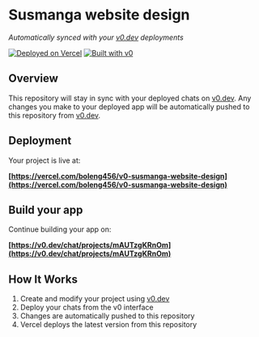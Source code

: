 # Susmanga website design

*Automatically synced with your [v0.dev](https://v0.dev) deployments*

[![Deployed on Vercel](https://img.shields.io/badge/Deployed%20on-Vercel-black?style=for-the-badge&logo=vercel)](https://vercel.com/boleng456/v0-susmanga-website-design)
[![Built with v0](https://img.shields.io/badge/Built%20with-v0.dev-black?style=for-the-badge)](https://v0.dev/chat/projects/mAUTzgKRnOm)

## Overview

This repository will stay in sync with your deployed chats on [v0.dev](https://v0.dev).
Any changes you make to your deployed app will be automatically pushed to this repository from [v0.dev](https://v0.dev).

## Deployment

Your project is live at:

**[https://vercel.com/boleng456/v0-susmanga-website-design](https://vercel.com/boleng456/v0-susmanga-website-design)**

## Build your app

Continue building your app on:

**[https://v0.dev/chat/projects/mAUTzgKRnOm](https://v0.dev/chat/projects/mAUTzgKRnOm)**

## How It Works

1. Create and modify your project using [v0.dev](https://v0.dev)
2. Deploy your chats from the v0 interface
3. Changes are automatically pushed to this repository
4. Vercel deploys the latest version from this repository
